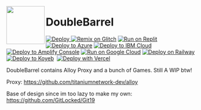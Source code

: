 <img align="left" width="100px" src="https://cdn.glitch.global/70609d46-a3d8-4002-8425-f707ea9fb66c/Untitled.png?v=1651973241954"></img>
# DoubleBarrel
<a href="https://heroku.com/deploy">
  <img src="https://www.herokucdn.com/deploy/button.svg" alt="Deploy">
</a>
<a href="https://glitch.com/edit/#!/import/github//DoubleBarrel"><img src="https://cdn.glitch.com/2703baf2-b643-4da7-ab91-7ee2a2d00b5b%2Fremix-button.svg" alt="Remix on Glitch" /></a>
<a href="https://replit.com/github/100123424/DoubleBarrel" rel="nofollow"><img src="https://raw.githubusercontent.com/BinBashBanana/deploy-buttons/master/buttons/remade/replit.svg" alt="Run on Replit" style="max-width: 100%;"></a>
</a>
<a href="https://deploy.azure.com/?repository=https://github.com/100123424/DoubleBarrel" rel="nofollow"><img src="https://raw.githubusercontent.com/BinBashBanana/deploy-buttons/master/buttons/remade/azure.svg" alt="Deploy to Azure" style="max-width: 100%;"></a>
<a href="https://cloud.ibm.com/devops/setup/deploy?repository=https://github.com/100123424/DoubleBarrel" rel="nofollow"><img src="https://raw.githubusercontent.com/BinBashBanana/deploy-buttons/master/buttons/remade/ibmcloud.svg" alt="Deploy to IBM Cloud" style="max-width: 100%;"></a>
<a href="https://console.aws.amazon.com/amplify/home#/deploy?repo=https://github.com/100123424/DoubleBarrel" rel="nofollow"><img src="https://raw.githubusercontent.com/BinBashBanana/deploy-buttons/master/buttons/remade/amplifyconsole.svg" alt="Deploy to Amplify Console" style="max-width: 100%;"></a>
<a href="https://deploy.cloud.run/?git_repo=https://github.com/100123424/DoubleBarrel" rel="nofollow"><img src="https://raw.githubusercontent.com/BinBashBanana/deploy-buttons/master/buttons/remade/googlecloud.svg" alt="Run on Google Cloud" style="max-width: 100%;"></a>
<a href="https://railway.app/new/template?template=https%3A%2F%2Fgithub.com%2F100123424%2FDoubleBarrel" rel="nofollow"><img src="https://camo.githubusercontent.com/081df3dd8cff37aab35044727b02b94a8e948052487a8c6253e190f5940d776d/68747470733a2f2f7261696c7761792e6170702f627574746f6e2e737667" alt="Deploy on Railway" data-canonical-src="https://railway.app/button.svg" style="max-width: 100%;"></a>
<a href="https://app.koyeb.com/deploy?type=git&amp;repository=github.com/100123424/DoubleBarrel&amp;branch=master&amp;name=HolyUnblocker&amp;run_command=npm%start" rel="nofollow"><img src="https://camo.githubusercontent.com/dbd49fd11e4dea39effabf3572eb66edafb50d32aadb31c7458fe7e42ac93790/68747470733a2f2f7777772e6b6f7965622e636f6d2f7374617469632f696d616765732f6465706c6f792f627574746f6e2e737667" alt="Deploy to Koyeb" data-canonical-src="https://www.koyeb.com/static/images/deploy/button.svg" style="max-width: 100%;"></a>
<a href="https://app.netlify.com/start/deploy?repository=https://github.com/100123424/DoubleBarrel"><img src="https://www.netlify.com/img/deploy/button.svg" alt="" title="Deploy to Netlify"></a>
<a href="https://vercel.com/new/clone?repository-url=https%3A%2F%2Fgithub.com%2F100123424%2FDoubleBarrel"><img src="https://vercel.com/button" alt="Deploy with Vercel"/></a>



DoubleBarrel contains Alloy Proxy and a bunch of Games. Still A WIP btw!



Proxy: https://github.com/titaniumnetwork-dev/alloy


Base of design since im too lazy to make my own: https://github.com/GitLocked/Git19



